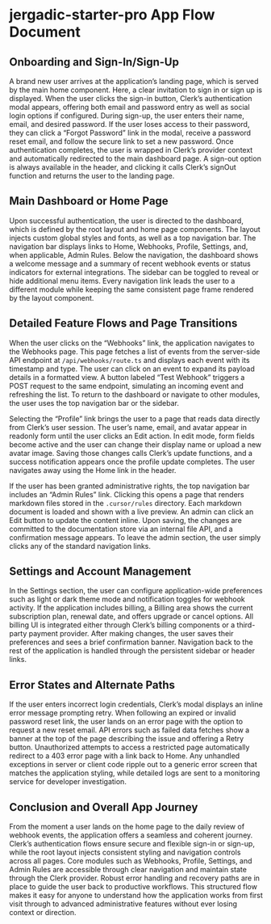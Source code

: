 # jergadic-starter-pro App Flow Document

## Onboarding and Sign-In/Sign-Up
A brand new user arrives at the application’s landing page, which is served by the main home component. Here, a clear invitation to sign in or sign up is displayed. When the user clicks the sign-in button, Clerk’s authentication modal appears, offering both email and password entry as well as social login options if configured. During sign-up, the user enters their name, email, and desired password. If the user loses access to their password, they can click a “Forgot Password” link in the modal, receive a password reset email, and follow the secure link to set a new password. Once authentication completes, the user is wrapped in Clerk’s provider context and automatically redirected to the main dashboard page. A sign-out option is always available in the header, and clicking it calls Clerk’s signOut function and returns the user to the landing page.

## Main Dashboard or Home Page
Upon successful authentication, the user is directed to the dashboard, which is defined by the root layout and home page components. The layout injects custom global styles and fonts, as well as a top navigation bar. The navigation bar displays links to Home, Webhooks, Profile, Settings, and, when applicable, Admin Rules. Below the navigation, the dashboard shows a welcome message and a summary of recent webhook events or status indicators for external integrations. The sidebar can be toggled to reveal or hide additional menu items. Every navigation link leads the user to a different module while keeping the same consistent page frame rendered by the layout component.

## Detailed Feature Flows and Page Transitions
When the user clicks on the “Webhooks” link, the application navigates to the Webhooks page. This page fetches a list of events from the server-side API endpoint at `/api/webhooks/route.ts` and displays each event with its timestamp and type. The user can click on an event to expand its payload details in a formatted view. A button labeled “Test Webhook” triggers a POST request to the same endpoint, simulating an incoming event and refreshing the list. To return to the dashboard or navigate to other modules, the user uses the top navigation bar or the sidebar.

Selecting the “Profile” link brings the user to a page that reads data directly from Clerk’s user session. The user’s name, email, and avatar appear in readonly form until the user clicks an Edit action. In edit mode, form fields become active and the user can change their display name or upload a new avatar image. Saving those changes calls Clerk’s update functions, and a success notification appears once the profile update completes. The user navigates away using the Home link in the header.

If the user has been granted administrative rights, the top navigation bar includes an “Admin Rules” link. Clicking this opens a page that renders markdown files stored in the `.cursor/rules` directory. Each markdown document is loaded and shown with a live preview. An admin can click an Edit button to update the content inline. Upon saving, the changes are committed to the documentation store via an internal file API, and a confirmation message appears. To leave the admin section, the user simply clicks any of the standard navigation links.

## Settings and Account Management
In the Settings section, the user can configure application-wide preferences such as light or dark theme mode and notification toggles for webhook activity. If the application includes billing, a Billing area shows the current subscription plan, renewal date, and offers upgrade or cancel options. All billing UI is integrated either through Clerk’s billing components or a third-party payment provider. After making changes, the user saves their preferences and sees a brief confirmation banner. Navigation back to the rest of the application is handled through the persistent sidebar or header links.

## Error States and Alternate Paths
If the user enters incorrect login credentials, Clerk’s modal displays an inline error message prompting retry. When following an expired or invalid password reset link, the user lands on an error page with the option to request a new reset email. API errors such as failed data fetches show a banner at the top of the page describing the issue and offering a Retry button. Unauthorized attempts to access a restricted page automatically redirect to a 403 error page with a link back to Home. Any unhandled exceptions in server or client code ripple out to a generic error screen that matches the application styling, while detailed logs are sent to a monitoring service for developer investigation.

## Conclusion and Overall App Journey
From the moment a user lands on the home page to the daily review of webhook events, the application offers a seamless and coherent journey. Clerk’s authentication flows ensure secure and flexible sign-in or sign-up, while the root layout injects consistent styling and navigation controls across all pages. Core modules such as Webhooks, Profile, Settings, and Admin Rules are accessible through clear navigation and maintain state through the Clerk provider. Robust error handling and recovery paths are in place to guide the user back to productive workflows. This structured flow makes it easy for anyone to understand how the application works from first visit through to advanced administrative features without ever losing context or direction.
